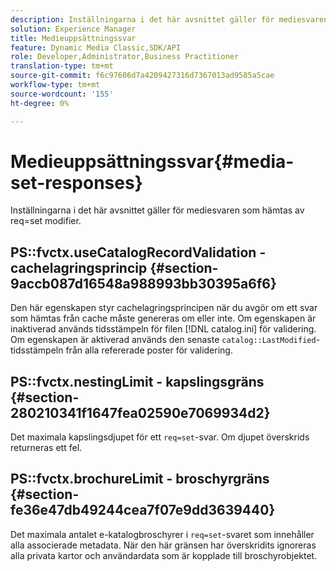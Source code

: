 ```yaml
---
description: Inställningarna i det här avsnittet gäller för mediesvaren som hämtas av req=set modifier.
solution: Experience Manager
title: Medieuppsättningssvar
feature: Dynamic Media Classic,SDK/API
role: Developer,Administrator,Business Practitioner
translation-type: tm+mt
source-git-commit: f6c97606d7a4209427316d7367013ad9585a5cae
workflow-type: tm+mt
source-wordcount: '155'
ht-degree: 0%

---
```



# Medieuppsättningssvar{#media-set-responses}

Inställningarna i det här avsnittet gäller för mediesvaren som hämtas av req=set modifier.

## PS::fvctx.useCatalogRecordValidation - cachelagringsprincip {#section-9accb087d16548a988993bb30395a6f6}

Den här egenskapen styr cachelagringsprincipen när du avgör om ett svar som hämtas från cache måste genereras om eller inte. Om egenskapen är inaktiverad används tidsstämpeln för filen [!DNL catalog.ini] för validering. Om egenskapen är aktiverad används den senaste `catalog::LastModified`-tidsstämpeln från alla refererade poster för validering.

## PS::fvctx.nestingLimit - kapslingsgräns {#section-280210341f1647fea02590e7069934d2}

Det maximala kapslingsdjupet för ett `req=set`-svar. Om djupet överskrids returneras ett fel.

## PS::fvctx.brochureLimit - broschyrgräns {#section-fe36e47db49244cea7f07e9dd3639440}

Det maximala antalet e-katalogbroschyrer i `req=set`-svaret som innehåller alla associerade metadata. När den här gränsen har överskridits ignoreras alla privata kartor och användardata som är kopplade till broschyrobjektet.
